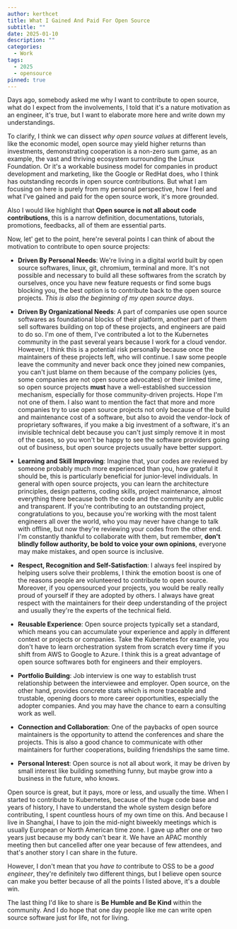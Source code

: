 ```yaml
---
author: kerthcet
title: What I Gained And Paid For Open Source
subtitle: ""
date: 2025-01-10
description: ""
categories:
  - Work
tags:
  - 2025
  - opensource
pinned: true
---
```


Days ago, somebody asked me why I want to contribute to open source, what do I expect from
the involvements, I told that it's a nature motivation as an engineer, it's true, but I want
to elaborate more here and write down my understandings.

To clarify, I think we can dissect _why open source values_ at different levels, like the economic model,
open source may yield higher returns than investments, demonstrating cooperation is
a non-zero sum game, as an example, the vast and thriving ecosystem surrounding the Linux Foundation.
Or it's a workable business model for companies in product development and marketing,
like the Google or RedHat does, who I think has outstanding records in open source contributions.
But what I am focusing on here is purely from my personal perspective, how I feel and what I've gained and
paid for the open source work, it's more grounded.

Also I would like highlight that **Open source is not all about code contributions**, this is a narrow definition,
documentations, tutorials, promotions, feedbacks, all of them are essential parts.

Now, let' get to the point, here're several points I can think of about the motivation to contribute to open source projects:

- **Driven By Personal Needs**: We're living in a digital world built by open source softwares, linux, git, chromium, terminal and more.
  It's not possible and necessary to build all these softwares from the scratch by ourselves, once you have new feature requests or find some bugs
  blocking you, the best option is to contribute back to the open source projects. _This is also the beginning of my open source days_.

- **Driven By Organizational Needs**: A part of companies use open source softwares as foundational blocks of their platform, another part of them sell softwares building on top of these projects, and engineers are paid to do so. I'm one of them, I've contributed a lot to the Kubernetes community in the past several years because I work for a cloud vendor. However, I think this is a potential risk personally because once the maintainers of these projects left, who will continue. I saw some people leave the community and never back once they joined new companies, you can't just blame on them because of the company policies (yes, some companies are not open source advocates) or their limited time, so open source projects **must** have a well-established succession mechanism, especially for those community-driven projects. Hope I'm not one of them. I also want to mention the fact that more and more companies try to use open source projects not only because of the build and maintenance cost of a software, but also to avoid the vendor-lock of proprietary softwares, if you make a big investment of a software, it's an invisible technical debt because you can't just simply remove it in most of the cases, so you won't be happy to see the software providers going out of business, but open source projects usually have better support.

- **Learning and Skill Improving**: Imagine that, your codes are reviewed by someone probably much more
  experienced than you, how grateful it should be, this is particularly beneficial for junior-level individuals. In general with open source projects, you can learn the architecture principles, design patterns, coding skills, project maintenance, almost everything there because both the code and the community are public and transparent. If you're contributing to an outstanding project, congratulations to you, because you're working with the most talent engineers all over the world, who you may never have change to talk with offline, but now they're reviewing your codes from the other end. I'm constantly thankful to collaborate with them, but remember, **don't blindly follow authority, be bold to voice your own opinions**, everyone may make mistakes, and open source is inclusive.

- **Respect, Recognition and Self-Satisfaction**: I always feel inspired by helping users solve their problems, I think the emotion boost is one of the reasons people are volunteered to contribute to open source. Moreover, if you opensourced your projects, you would be really really proud of yourself if they are adopted by others. I always have great respect with the maintainers for their deep understanding of the project and usually they're the experts of the technical field.

- **Reusable Experience**: Open source projects typically set a standard, which means you can accumulate your experience and apply in different context or projects or companies. Take the Kubernetes for example, you don't have to learn orchestration system from scratch every time if you shift from AWS to Google to Azure. I think this is a great advantage of open source softwares both for engineers and their employers.

- **Portfolio Building**: Job interview is one way to establish trust relationship between the interviewee and employer. Open source, on the other hand, provides concrete stats which is more traceable and trustable, opening doors to more career opportunities, especially the adopter companies. And you may have the chance to earn a consulting work as well.

- **Connection and Collaboration**: One of the paybacks of open source maintainers is the opportunity to attend the conferences and share the projects. This is also a good chance to communicate with other maintainers for further cooperations, building friendships the same time.

- **Personal Interest**: Open source is not all about work, it may be driven by small interest like building something funny, but maybe grow into a business in the future, who knows.

Open source is great, but it pays, more or less, and usually the time. When I started to contribute to Kubernetes, because of the huge code base and years of history, I have to understand the whole system design before contributing, I spent countless hours of my own time on this. And because I live in Shanghai, I have to join the mid-night biweekly meetings which is usually European or North American time zone. I gave up after one or two years just because my body can't bear it. We have an APAC monthly meeting then but cancelled after one year because of few attendees, and that's another story I can share in the future.

However, I don't mean that you _have to_ contribute to OSS to be a _good engineer_, they're definitely two different things, but I believe open source can make you better because of all the points I listed above, it's a double win.

The last thing I'd like to share is **Be Humble and Be Kind** within the community. And I do hope that one day people like me can write open source software just for life, not for living.
